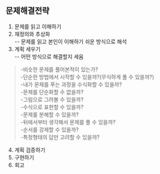 ## 문제해결전략
1. 문제를 읽고 이해하기
2. 재정의와 추상화<br>
-- 문제를 읽고 본인이 이해하기 쉬운 방식으로 해석<br>
3. 계획 세우기<br>
-- 어떤 방식으로 해결할지 세움<br>
> -비슷한 문제를 풀어본적이 있는가?<br>
> -단순한 방법에서 시작할 수 있을까?(무식하게 풀 수 있을까?)<br>
> -내가 문제를 푸는 과정을 수식화할 수 있을까?<br>
> -문제를 단순화할 수 없을까?<br>
> -그림으로 그려볼 수 있을까?<br>
> -수식으로 표현할 수 있을까?<br>
> -문제를 분해할 수 있을까?<br>
> -뒤에서부터 생각해서 문제를 풀 수 있을까?<br>
> -순서를 강제할 수 있을까?<br>
> -특정형태의 답만 고려할 수 있을까?<br>

4. 계획 검증하기
5. 구현하기
6. 회고
